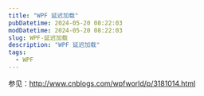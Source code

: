 ```yaml
---
title: "WPF 延迟加载"
pubDatetime: 2024-05-20 08:22:03
modDatetime: 2024-05-20 08:22:03
slug: WPF-延迟加载
description: "WPF 延迟加载"
tags:
  - WPF
---
```







参见：http://www.cnblogs.com/wpfworld/p/3181014.html
